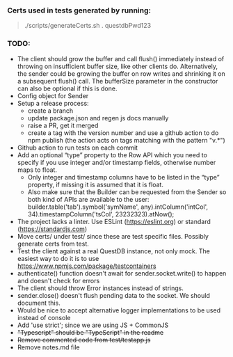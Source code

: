 ### Certs used in tests generated by running:
> ./scripts/generateCerts.sh . questdbPwd123

### TODO:
- The client should grow the buffer and call flush() immediately instead of throwing on insufficient buffer size,
like other clients do.
Alternatively, the sender could be growing the buffer on row writes and shrinking it on a subsequent flush() call.
The bufferSize parameter in the constructor can also be optional if this is done.
- Config object for Sender
- Setup a release process:
  - create a branch
  - update package.json and regen js docs manually
  - raise a PR, get it merged
  - create a tag with the version number and use a github action to do npm publish (the action acts on tags matching with the pattern "v.*")
- Github action to run tests on each commit
- Add an optional “type” property to the Row API which you need to specify if you use integer and/or timestamp fields,
otherwise number maps to float.
  - Only integer and timestamp columns have to be listed in the “type” property, if missing it is assumed that it is float.
  - Also make sure that the Builder can be requested from the Sender so both kind of APIs are available to the user:
  builder.table('tab').symbol('symName', any).intColumn('intCol', 34).timestampColumn('tsCol', 23232323).atNow();
- The project lacks a linter. Use ESLint (https://eslint.org) or standard (https://standardjs.com)
- Move certs/ under test/ since these are test specific files. Possibly generate certs from test.
- Test the client against a real QuestDB instance, not only mock. The easiest way to do it is to use https://www.npmjs.com/package/testcontainers
- authenticate() function doesn't await for sender.socket.write() to happen and doesn't check for errors
- The client should throw Error instances instead of strings.
- sender.close() doesn't flush pending data to the socket. We should document this.
- Would be nice to accept alternative logger implementations to be used instead of console
- Add 'use strict'; since we are using JS + CommonJS
- ~~"Typescript" should be "TypeScript" in the readme~~
- ~~Remove commented code from test/testapp.js~~
- Remove notes.md file
